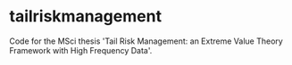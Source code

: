# tailriskmanagement
Code for the MSci thesis 'Tail Risk Management: an Extreme Value Theory Framework with High Frequency Data'.
